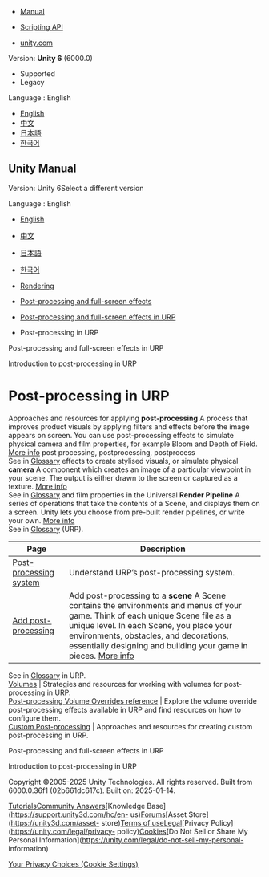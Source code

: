 [](https://docs.unity3d.com)

  * [Manual](../Manual/index.html)
  * [Scripting API](../ScriptReference/index.html)

  * [unity.com](https://unity.com/)

Version: **Unity 6** (6000.0)

  * Supported
  * Legacy

Language : English

  * [English](/Manual/urp/post-processing-in-urp.html)
  * [中文](/cn/current/Manual/urp/post-processing-in-urp.html)
  * [日本語](/ja/current/Manual/urp/post-processing-in-urp.html)
  * [한국어](/kr/current/Manual/urp/post-processing-in-urp.html)

[](https://docs.unity3d.com)

## Unity Manual

Version: Unity 6Select a different version

Language : English

  * [English](/Manual/urp/post-processing-in-urp.html)
  * [中文](/cn/current/Manual/urp/post-processing-in-urp.html)
  * [日本語](/ja/current/Manual/urp/post-processing-in-urp.html)
  * [한국어](/kr/current/Manual/urp/post-processing-in-urp.html)

  * [Rendering](../rendering-and-post-processing.html)
  * [Post-processing and full-screen effects](../post-processing-and-full-screen-effects.html)
  * [Post-processing and full-screen effects in URP](../urp/post-processing-and-full-screen-effects-urp.html)
  * Post-processing in URP

[](../urp/post-processing-and-full-screen-effects-urp.html)

Post-processing and full-screen effects in URP

[](../urp/integration-with-post-processing.html)

Introduction to post-processing in URP

# Post-processing in URP

Approaches and resources for applying **post-processing** A process that
improves product visuals by applying filters and effects before the image
appears on screen. You can use post-processing effects to simulate physical
camera and film properties, for example Bloom and Depth of Field. [More
info](../PostProcessingOverview.html) post processing, postprocessing,
postprocess  
See in [Glossary](../Glossary.html#post-processing) effects to create stylised
visuals, or simulate physical **camera** A component which creates an image of
a particular viewpoint in your scene. The output is either drawn to the screen
or captured as a texture. [More info](../CamerasOverview.html)  
See in [Glossary](../Glossary.html#Camera) and film properties in the
Universal **Render Pipeline** A series of operations that take the contents of
a Scene, and displays them on a screen. Unity lets you choose from pre-built
render pipelines, or write your own. [More info](../render-pipelines.html)  
See in [Glossary](../Glossary.html#Renderpipeline) (URP).

Page | Description  
---|---  
[Post-processing system](integration-with-post-processing.html) | Understand URP’s post-processing system.  
[Add post-processing](add-post-processing.html) | Add post-processing to a **scene** A Scene contains the environments and menus of your game. Think of each unique Scene file as a unique level. In each Scene, you place your environments, obstacles, and decorations, essentially designing and building your game in pieces. [More info](../CreatingScenes.html)  
See in [Glossary](../Glossary.html#Scene) in URP.  
[Volumes](volumes-landing-page.html) | Strategies and resources for working with volumes for post-processing in URP.  
[Post-processing Volume Overrides reference](EffectList.html) | Explore the volume override post-processing effects available in URP and find resources on how to configure them.  
[Custom Post-processing](post-processing/custom-post-processing.html) | Approaches and resources for creating custom post-processing in URP.  
  
[](../urp/post-processing-and-full-screen-effects-urp.html)

Post-processing and full-screen effects in URP

[](../urp/integration-with-post-processing.html)

Introduction to post-processing in URP

Copyright ©2005-2025 Unity Technologies. All rights reserved. Built from
6000.0.36f1 (02b661dc617c). Built on: 2025-01-14.

[Tutorials](https://learn.unity.com/)[Community
Answers](https://answers.unity3d.com)[Knowledge
Base](https://support.unity3d.com/hc/en-
us)[Forums](https://forum.unity3d.com)[Asset Store](https://unity3d.com/asset-
store)[Terms of
use](https://docs.unity3d.com/Manual/TermsOfUse.html)[Legal](https://unity.com/legal)[Privacy
Policy](https://unity.com/legal/privacy-
policy)[Cookies](https://unity.com/legal/cookie-policy)[Do Not Sell or Share
My Personal Information](https://unity.com/legal/do-not-sell-my-personal-
information)

[Your Privacy Choices (Cookie Settings)](javascript:void\(0\);)

